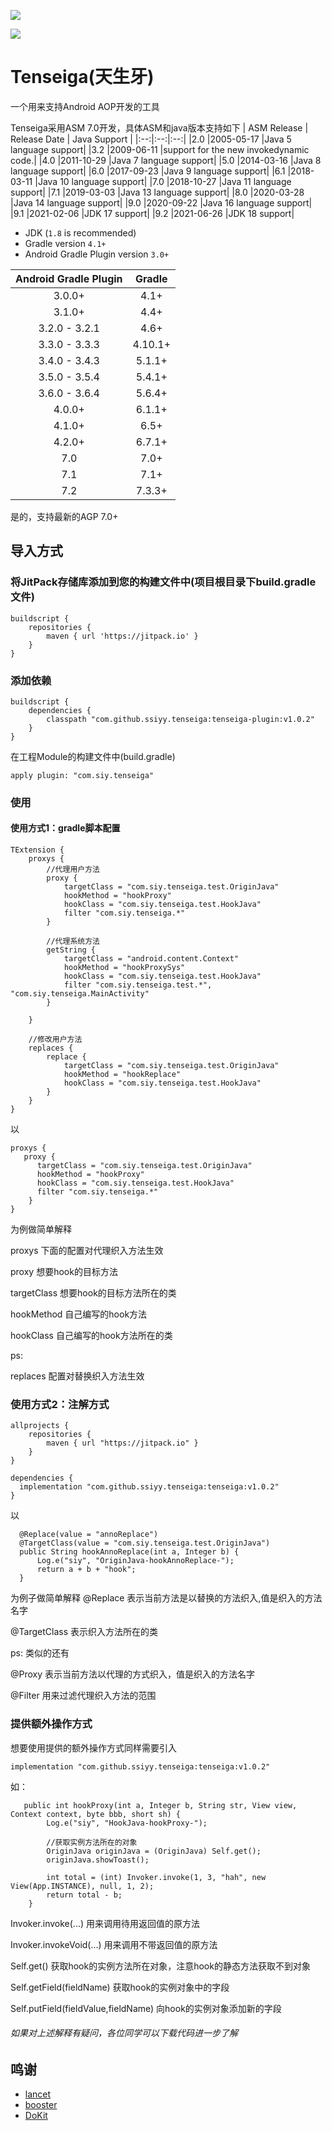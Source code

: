 ![](https://raw.githubusercontent.com/ssiyy/tenseiga/main/imgs/Sesshomaru_and_Tenseiga.webp)

[![](https://jitpack.io/v/ssiyy/tenseiga.svg)](https://jitpack.io/#ssiyy/tenseiga)
# Tenseiga(天生牙)
一个用来支持Android AOP开发的工具

Tenseiga采用ASM 7.0开发，具体ASM和java版本支持如下
| ASM Release | Release Date | Java Support |
|:--:|:--:|:--:|
|2.0	|2005-05-17	|Java 5 language support|
|3.2	|2009-06-11	|support for the new invokedynamic code.|
|4.0	|2011-10-29	|Java 7 language support|
|5.0	|2014-03-16	|Java 8 language support|
|6.0	|2017-09-23	|Java 9 language support|
|6.1	|2018-03-11	|Java 10 language support|
|7.0	|2018-10-27	|Java 11 language support|
|7.1	|2019-03-03	|Java 13 language support|
|8.0	|2020-03-28	|Java 14 language support|
|9.0	|2020-09-22	|Java 16 language support|
|9.1	|2021-02-06	|JDK 17 support|
|9.2	|2021-06-26	|JDK 18 support|

- JDK (`1.8` is recommended)
- Gradle version `4.1+`
- Android Gradle Plugin version `3.0+`

| Android Gradle Plugin |  Gradle  |
|:---------------------:|:--------:|
| 3.0.0+                | 4.1+     |
| 3.1.0+                | 4.4+     |
| 3.2.0 - 3.2.1         | 4.6+     |
| 3.3.0 - 3.3.3         | 4.10.1+  |
| 3.4.0 - 3.4.3         | 5.1.1+   |
| 3.5.0 - 3.5.4         | 5.4.1+   |
| 3.6.0 - 3.6.4         | 5.6.4+   |
| 4.0.0+                | 6.1.1+   |
| 4.1.0+                | 6.5+     |
| 4.2.0+                | 6.7.1+   |
| 7.0                   | 7.0+     |
| 7.1                   | 7.1+     |
| 7.2                   | 7.3.3+   |

是的，支持最新的AGP 7.0+

## 导入方式
### 将JitPack存储库添加到您的构建文件中(项目根目录下build.gradle文件)
```
buildscript {
    repositories {
        maven { url 'https://jitpack.io' }
    }
}
```

### 添加依赖
```
buildscript {
    dependencies {
        classpath "com.github.ssiyy.tenseiga:tenseiga-plugin:v1.0.2"
    }
}
```
在工程Module的构建文件中(build.gradle)
```
apply plugin: "com.siy.tenseiga"
```
### 使用
#### 使用方式1：gradle脚本配置
```
TExtension {
    proxys {
        //代理用户方法
        proxy {
            targetClass = "com.siy.tenseiga.test.OriginJava"
            hookMethod = "hookProxy"
            hookClass = "com.siy.tenseiga.test.HookJava"
            filter "com.siy.tenseiga.*"
        }

        //代理系统方法
        getString {
            targetClass = "android.content.Context"
            hookMethod = "hookProxySys"
            hookClass = "com.siy.tenseiga.test.HookJava"
            filter "com.siy.tenseiga.test.*", "com.siy.tenseiga.MainActivity"
        }

    }

    //修改用户方法
    replaces {
        replace {
            targetClass = "com.siy.tenseiga.test.OriginJava"
            hookMethod = "hookReplace"
            hookClass = "com.siy.tenseiga.test.HookJava"
        }
    }
}
```
以
```
proxys {
   proxy {
      targetClass = "com.siy.tenseiga.test.OriginJava"
      hookMethod = "hookProxy"
      hookClass = "com.siy.tenseiga.test.HookJava"
      filter "com.siy.tenseiga.*"
    }
}
```
为例做简单解释

proxys 下面的配置对代理织入方法生效

proxy 想要hook的目标方法

targetClass 想要hook的目标方法所在的类

hookMethod 自己编写的hook方法

hookClass 自己编写的hook方法所在的类

ps:

replaces 配置对替换织入方法生效

### 使用方式2：注解方式
```
allprojects {
    repositories {
        maven { url "https://jitpack.io" }
    }
}
```
```
dependencies {
  implementation "com.github.ssiyy.tenseiga:tenseiga:v1.0.2"
}
```
以
```
  @Replace(value = "annoReplace")
  @TargetClass(value = "com.siy.tenseiga.test.OriginJava")
  public String hookAnnoReplace(int a, Integer b) {
      Log.e("siy", "OriginJava-hookAnnoReplace-");
      return a + b + "hook";
  }
```
为例子做简单解释
@Replace 表示当前方法是以替换的方法织入,值是织入的方法名字

@TargetClass 表示织入方法所在的类

ps:
类似的还有

@Proxy 表示当前方法以代理的方式织入，值是织入的方法名字

@Filter 用来过滤代理织入方法的范围

###  提供额外操作方式
想要使用提供的额外操作方式同样需要引入
```
implementation "com.github.ssiyy.tenseiga:tenseiga:v1.0.2"
```
如：
```
   public int hookProxy(int a, Integer b, String str, View view, Context context, byte bbb, short sh) {
        Log.e("siy", "HookJava-hookProxy-");

        //获取实例方法所在的对象
        OriginJava originJava = (OriginJava) Self.get();
        originJava.showToast();

        int total = (int) Invoker.invoke(1, 3, "hah", new View(App.INSTANCE), null, 1, 2);
        return total - b;
    }
```
Invoker.invoke(...)   用来调用待用返回值的原方法

Invoker.invokeVoid(...) 用来调用不带返回值的原方法

Self.get()  获取hook的实例方法所在对象，注意hook的静态方法获取不到对象

Self.getField(fieldName) 获取hook的实例对象中的字段

Self.putField(fieldValue,fieldName) 向hook的实例对象添加新的字段

###### 如果对上述解释有疑问，各位同学可以下载代码进一步了解

## 鸣谢
- [lancet](https://github.com/eleme/lancet) 
- [booster](https://github.com/didi/booster)
- [DoKit](https://github.com/didi/DoKit)



